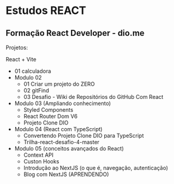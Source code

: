 # Estudos REACT

## Formação React Developer - dio.me

Projetos:

React + Vite

- 01 calculadora
- Modulo 02
  - 01 Criar um projeto do ZERO
  - 02 gitFind
  - 03 Desafio - Wiki de Repositórios do GitHub Com React
- Modulo 03 (Ampliando conhecimento)
  - Styled Components
  - React Router Dom V6
  - Projeto Clone DIO
- Modulo 04 (React com TypeScript)
  - Convertendo Projeto Clone DIO para TypeScript
  - Trilha-react-desafio-4-master
- Modulo 05 (conceitos avançados do React)
  - Context API
  - Custon Hooks
  - Introdução ao NextJS (o que é, navegação, autenticação)
  - Blog com NextJS (APRENDENDO)
